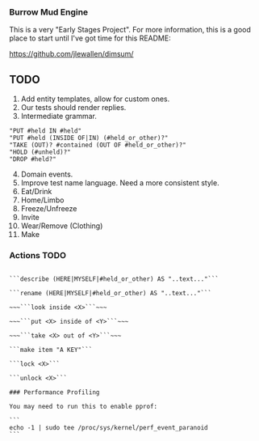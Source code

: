 ### Burrow Mud Engine

This is a very "Early Stages Project". For more information, this is a good
place to start until I've got time for this README:

https://github.com/jlewallen/dimsum/

## TODO

1. Add entity templates, allow for custom ones.
2. Our tests should render replies.
3. Intermediate grammar.

```
"PUT #held IN #held"
"PUT #held (INSIDE OF|IN) (#held_or_other)?"
"TAKE (OUT)? #contained (OUT OF #held_or_other)?"
"HOLD (#unheld)?"
"DROP #held?"
```

4. Domain events.
5. Improve test name language. Need a more consistent style.
7. Eat/Drink
8. Home/Limbo
9. Freeze/Unfreeze
10. Invite
11. Wear/Remove (Clothing)
12. Make

### Actions TODO

~~~```dig "NORTH EXIT" to "SOUTH EXIT" for "A NEW AREA"```~~~

```describe (HERE|MYSELF|#held_or_other) AS "..text..."```

```rename (HERE|MYSELF|#held_or_other) AS "..text..."```

~~~```look inside <X>```~~~

~~~```put <X> inside of <Y>```~~~

~~~```take <X> out of <Y>```~~~

```make item "A KEY"```

```lock <X>```

```unlock <X>```

### Performance Profiling

You may need to run this to enable pprof:

```
echo -1 | sudo tee /proc/sys/kernel/perf_event_paranoid
```